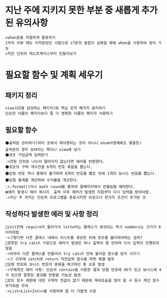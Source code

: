 # 지난 주에 지키지 못한 부분 중 새롭게 추가된 유의사항
    ✔when문을 적절하게 활용하기
    1주차 리뷰 때도 지적받았던 사항으로 if문의 중첩이 심해질 때에 when을 사용하여 정리 가능
    ✔작은 단위의 테스트케이스부터 만들어보기

# 필요할 함수 및 계획 세우기
## 패키지 정리
    view(UI를 담당하는 패키지)와 핵심 로직 패키지 분리하기
    단순한 이름의 패키지보다 좀 더 명확한 이름의 패키지 사용하기
## 필요할 함수
    ⚫출력문 관리하기(여러 곳에서 재사용되는 것이 아니니 enum사용해봐도 좋을듯)
    출력문의 경우 보여지는 쪽이니 view에 넣기
    ⚫로또 구입금액 입력받기
    ->천원 단위로 나누어 떨어지지 않는다면 에러를 반환한다.
    ⚫로또의 구매 개수만큼 6개의 번호 묶음을 뽑는다.
    ⚫당첨 번호 역시 중복이 불가하며 6개의 번호를 뽑은 뒤에 1개의 보너스 번호를 뽑는다.
    ⚫당첨 통계를 계산하여 수익률을 계산한다.
    ->.format()이나 math round를 통하여 둘째자리에서 반올림을 해야한다.
    ❌에러 발생시 에러 메시지  출력 이후 에러가 발생한 지점부터 다시 입력을 받아야함.
    ->지난 주 까지는 단순히 프로그램을 종료시키면 되었으나 한가지 조건이 추가된 것
## 작성하다 발생한 에러 및 사항 정리
    🔴init안에 require이 들어가서 lotto라는 클래스가 생성되는 즉시 numbers는 크기가 6이어야함
    ->그렇다면 다른 클래스 내에서 리스트를 생성한 뒤에 로또를 불러와야하는 걸까?
    🔴잘못된 try catch 구문으로 에러가 발생은 하나 출력이 잘 안되며 다시 입력이 진행되지 않음
    ->차라리 다른 클래스를 만들어서 try catch 안에 들어갈 함수를 분리 시키기
    ->그 이후에 catch에 return 직전입력 함수를 하면 해결 될듯
    🔴당첨 번호와 보너스 번호의 중복을 체크하던 중 오류 발생
    ->구체적인 에러 사항: 단순히 contain을 사용한 결과 당첨 번호에 45가 있고 보너스에 4가 있으면 잘못된 결과를 반환할 가능성 발견
    🔴로또 장수 제한에 대한 구체적 언급이 없기 때문에 재귀호출을 많이 할 시 등수 계산 함수 무거워질 우려
    ->List<List<Int>>를 사용하여 좀 더 가볍게 수정
